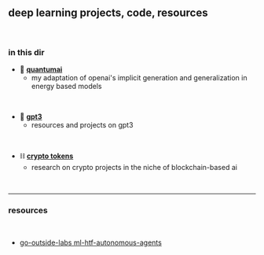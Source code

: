 ## deep learning projects, code, resources
 
<br>

### in this dir

* 🧬 **[quantumai](EBMs)**
  * my adaptation of openai's implicit generation and generalization in energy based models
 
 
<br>

* 🦾 **[gpt3](GPT3)**
  * resources and projects on gpt3

<br>


* ⛓ **[crypto tokens](crypto_tokens)**
  * research on crypto projects in the niche of blockchain-based ai


<br>

----

### resources

<br>

* [go-outside-labs ml-htf-autonomous-agents](https://github.com/go-outside-labs/ml-htf-autonomous-agents)
